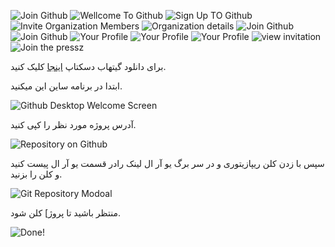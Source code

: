 ![Join Github](content/Sariab/images/git-1.png)
![Wellcome To Github](content/Sariab/images/git-2.png)
![Sign Up TO Github](content/Sariab/images/git-3.png)
![Invite Organization Members](content/Sariab/images/git-4.png)
![Organization details](content/Sariab/images/git-5.png)
![Join Github](content/Sariab/images/git-6.png)
![Join Github](content/Sariab/images/git-7.png)
![Your Profile](content/Sariab/images/git-8.png)
![Your Profile](content/Sariab/images/git-9.png)
![Your Profile](content/Sariab/images/git-10.png)
![view invitation](content/Sariab/images/git-11.png)
![Join the pressz](content/Sariab/images/git-12.png)


برای دانلود گیتهاب دسکتاپ
[اینجا](https://desktop.github.com/)
کلیک کنید.

ابتدا در برنامه ساین این میکنید.

![Github Desktop Welcome Screen](content/Sariab/images/git-desktop-1.jpg)

آدرس پروژه مورد نظر را کپی کنید.

![Repository on Github](content/Sariab/images/git-desktop-2.jpg)

 سپس با زدن کلن ریپازیتوری و در سر برگ یو آر ال لینک رادر قسمت یو آر ال پیست کنید و کلن را بزنید.  

![Git Repository Modoal](content/Sariab/images/git-desktop-3.jpg)

منتظر باشید تا پروژ] کلن شود.

![Done!](content/Sariab/images/git-desktop-4.jpg)
